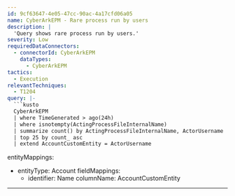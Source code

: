 ```yaml
---
id: 9cf63647-4e05-47cc-90ac-4a17cfd06a05
name: CyberArkEPM - Rare process run by users
description: |
  'Query shows rare process run by users.'
severity: Low
requiredDataConnectors:
  - connectorId: CyberArkEPM
    dataTypes:
      - CyberArkEPM
tactics:
  - Execution
relevantTechniques:
  - T1204
query: |-
  ```kusto
  CyberArkEPM
  | where TimeGenerated > ago(24h)
  | where isnotempty(ActingProcessFileInternalName)
  | summarize count() by ActingProcessFileInternalName, ActorUsername
  | top 25 by count_ asc
  | extend AccountCustomEntity = ActorUsername
  ```
entityMappings:
  - entityType: Account
    fieldMappings:
      - identifier: Name
        columnName: AccountCustomEntity
---
```



